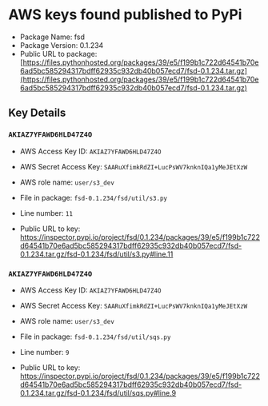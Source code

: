 # AWS keys found published to PyPi

* Package Name: fsd
* Package Version: 0.1.234
* Public URL to package: [https://files.pythonhosted.org/packages/39/e5/f199b1c722d64541b70e6ad5bc585294317bdff62935c932db40b057ecd7/fsd-0.1.234.tar.gz](https://files.pythonhosted.org/packages/39/e5/f199b1c722d64541b70e6ad5bc585294317bdff62935c932db40b057ecd7/fsd-0.1.234.tar.gz)

## Key Details

### `AKIAZ7YFAWD6HLD47Z4O`

* AWS Access Key ID: `AKIAZ7YFAWD6HLD47Z4O`
* AWS Secret Access Key: `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` 
* AWS role name: `user/s3_dev`
* File in package: `fsd-0.1.234/fsd/util/s3.py`
* Line number: `11`

* Public URL to key: https://inspector.pypi.io/project/fsd/0.1.234/packages/39/e5/f199b1c722d64541b70e6ad5bc585294317bdff62935c932db40b057ecd7/fsd-0.1.234.tar.gz/fsd-0.1.234/fsd/util/s3.py#line.11



### `AKIAZ7YFAWD6HLD47Z4O`

* AWS Access Key ID: `AKIAZ7YFAWD6HLD47Z4O`
* AWS Secret Access Key: `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` 
* AWS role name: `user/s3_dev`
* File in package: `fsd-0.1.234/fsd/util/sqs.py`
* Line number: `9`

* Public URL to key: https://inspector.pypi.io/project/fsd/0.1.234/packages/39/e5/f199b1c722d64541b70e6ad5bc585294317bdff62935c932db40b057ecd7/fsd-0.1.234.tar.gz/fsd-0.1.234/fsd/util/sqs.py#line.9


